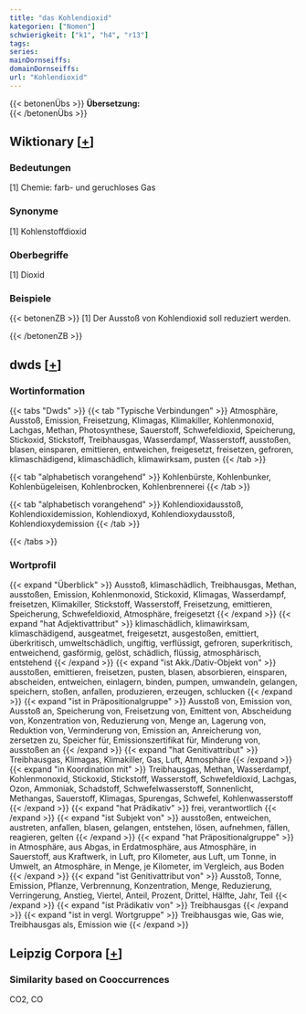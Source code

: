 ```yaml
---
title: "das Kohlendioxid"
kategorien: ["Nomen"]
schwierigkeit: ["k1", "h4", "r13"]
tags:
series:
mainDornseiffs:
domainDornseiffs:
url: "Kohlendioxid"
---
```


{{< betonenÜbs >}}
**Übersetzung:**  
{{< /betonenÜbs >}}

## Wiktionary [[+](https://de.wiktionary.org/wiki/Kohlendioxid)]

### Bedeutungen
[1] Chemie: farb- und geruchloses Gas  

### Synonyme
[1] Kohlenstoffdioxid  

### Oberbegriffe
[1] Dioxid  

### Beispiele
{{< betonenZB >}}
[1] Der Ausstoß von Kohlendioxid soll reduziert werden.  

{{< /betonenZB >}}


## dwds [[+](https://www.dwds.de/wb/Kohlendioxid)]

### Wortinformation
{{< tabs "Dwds" >}}
{{< tab "Typische Verbindungen" >}}
Atmosphäre, Ausstoß, Emission, Freisetzung, Klimagas, Klimakiller, Kohlenmonoxid, Lachgas, Methan, Photosynthese, Sauerstoff, Schwefeldioxid, Speicherung, Stickoxid, Stickstoff, Treibhausgas, Wasserdampf, Wasserstoff, ausstoßen, blasen, einsparen, emittieren, entweichen, freigesetzt, freisetzen, gefroren, klimaschädigend, klimaschädlich, klimawirksam, pusten
{{< /tab >}}

{{< tab "alphabetisch vorangehend" >}}
Kohlenbürste, Kohlenbunker, Kohlenbügeleisen, Kohlenbrocken, Kohlenbrennerei
{{< /tab >}}

{{< tab "alphabetisch vorangehend" >}}
Kohlendioxidausstoß, Kohlendioxidemission, Kohlendioxyd, Kohlendioxydausstoß, Kohlendioxydemission
{{< /tab >}}

{{< /tabs >}}

### Wortprofil
{{< expand "Überblick" >}} Ausstoß, klimaschädlich, Treibhausgas, Methan, ausstoßen, Emission, Kohlenmonoxid, Stickoxid, Klimagas, Wasserdampf, freisetzen, Klimakiller, Stickstoff, Wasserstoff, Freisetzung, emittieren, Speicherung, Schwefeldioxid, Atmosphäre, freigesetzt {{< /expand >}}
{{< expand "hat Adjektivattribut" >}} klimaschädlich, klimawirksam, klimaschädigend, ausgeatmet, freigesetzt, ausgestoßen, emittiert, überkritisch, umweltschädlich, ungiftig, verflüssigt, gefroren, superkritisch, entweichend, gasförmig, gelöst, schädlich, flüssig, atmosphärisch, entstehend {{< /expand >}}
{{< expand "ist Akk./Dativ-Objekt von" >}} ausstoßen, emittieren, freisetzen, pusten, blasen, absorbieren, einsparen, abscheiden, entweichen, einlagern, binden, pumpen, umwandeln, gelangen, speichern, stoßen, anfallen, produzieren, erzeugen, schlucken {{< /expand >}}
{{< expand "ist in Präpositionalgruppe" >}} Ausstoß von, Emission von, Ausstoß an, Speicherung von, Freisetzung von, Emittent von, Abscheidung von, Konzentration von, Reduzierung von, Menge an, Lagerung von, Reduktion von, Verminderung von, Emission an, Anreicherung von, zersetzen zu, Speicher für, Emissionszertifikat für, Minderung von, ausstoßen an {{< /expand >}}
{{< expand "hat Genitivattribut" >}} Treibhausgas, Klimagas, Klimakiller, Gas, Luft, Atmosphäre {{< /expand >}}
{{< expand "in Koordination mit" >}} Treibhausgas, Methan, Wasserdampf, Kohlenmonoxid, Stickoxid, Stickstoff, Wasserstoff, Schwefeldioxid, Lachgas, Ozon, Ammoniak, Schadstoff, Schwefelwasserstoff, Sonnenlicht, Methangas, Sauerstoff, Klimagas, Spurengas, Schwefel, Kohlenwasserstoff {{< /expand >}}
{{< expand "hat Prädikativ" >}} frei, verantwortlich {{< /expand >}}
{{< expand "ist Subjekt von" >}} ausstoßen, entweichen, austreten, anfallen, blasen, gelangen, entstehen, lösen, aufnehmen, fällen, reagieren, gelten {{< /expand >}}
{{< expand "hat Präpositionalgruppe" >}} in Atmosphäre, aus Abgas, in Erdatmosphäre, aus Atmosphäre, in Sauerstoff, aus Kraftwerk, in Luft, pro Kilometer, aus Luft, um Tonne, in Umwelt, an Atmosphäre, in Menge, je Kilometer, im Vergleich, aus Boden {{< /expand >}}
{{< expand "ist Genitivattribut von" >}} Ausstoß, Tonne, Emission, Pflanze, Verbrennung, Konzentration, Menge, Reduzierung, Verringerung, Anstieg, Viertel, Anteil, Prozent, Drittel, Hälfte, Jahr, Teil {{< /expand >}}
{{< expand "ist Prädikativ von" >}} Treibhausgas {{< /expand >}}
{{< expand "ist in vergl. Wortgruppe" >}} Treibhausgas wie, Gas wie, Treibhausgas als, Emission wie {{< /expand >}}

## Leipzig Corpora [[+](https://corpora.uni-leipzig.de/en/res?word=Kohlendioxid&corpusId=deu_newscrawl-public_2018)]


### Similarity based on Cooccurrences
CO2, CO

